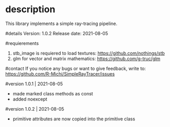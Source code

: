 # description
This library implements a simple ray-tracing pipeline.

#details
Version: 1.0.2
Release date: 2021-08-05

#requierements
1) stb_image is requiered to load textures: https://github.com/nothings/stb
2) glm for vector and matrix mathematics: https://github.com/g-truc/glm

#contact
If you notice any bugs or want to give feedback, write to: 
https://github.com/R-Michi/SimpleRayTracer/issues

#version 1.0.1 | 2021-08-05
- made marked class methods as const
- added noexcept

#version 1.0.2 | 2021-08-05
- primitive attributes are now copied into the primitive class
